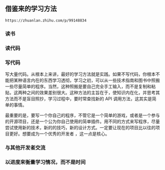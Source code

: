 ## 借鉴来的学习方法 ##

	https://zhuanlan.zhihu.com/p/99148834

### 读书

### 读代码

### 写代码

写大量代码。从根本上来讲，最好的学习方法就是实践。如果不写代码，你根本不能把某种语言内在的东西学习透彻，学习之初，可以从一些技术指南和图书中照搬一些尽量简单的程序。当然，这种照搬是要自己完全手工输入，而不是复制和粘贴，这两种之间的效果差别很大。这种方法的主旨在于，使知识内在化，并思考其方法而不是盲目照抄，学习过程中，要时常查找新的 API 调用方法，这其实是简单的事情。

最重要的是，要写一个你自己的程序，不管它是一个简单的游戏，或者是一个参与的开源项目，还是一个公为你自己使用的简单插件。用不同的方式来写程序，尽量尝试使用新的技术，新的的技巧，新的设计方式。一定要让现在的项目比以往的项目更好。想要成为一个优秀的开发者 ，这一点是核心。

### 与其他开发者交流

### 以进度来衡量学习情况，而不是时间
